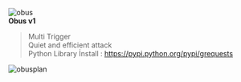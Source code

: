 ![obus](http://www.milatgazetesi.com/resim/detay/9/92736.jpg)<br>
**Obus v1**
 
> Multi Trigger<br>
> Quiet and efficient attack<br>
> Python Library İnstall : https://pypi.python.org/pypi/grequests <br>


![obusplan]( http://i.hizliresim.com/DB3dam.png)
